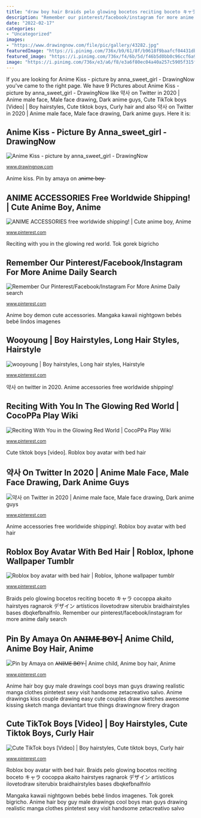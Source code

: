 ```yaml
---
title: "draw boy hair Braids pelo glowing bocetos reciting boceto キャラ cocoppa akaito hairstyes ragnarok デザイン artísticos ilovetodraw siterubix braidhairstyles bases dbqkefbnalfnlo"
description: "Remember our pinterest/facebook/instagram for more anime daily search"
date: "2022-02-17"
categories:
- "Uncategorized"
images:
- "https://www.drawingnow.com/file/pic/gallery/43282.jpg"
featuredImage: "https://i.pinimg.com/736x/b9/61/8f/b9618f9baafcf04431db3a3b3230f75f.jpg"
featured_image: "https://i.pinimg.com/736x/f4/6b/5d/f46b5d0bb0c96ccf6a931296d0c94340.jpg"
image: "https://i.pinimg.com/736x/e3/a6/f8/e3a6f80ec04a40a257c5905f315f1660.jpg"
---
```


If you are looking for Anime Kiss - picture by anna_sweet_girl - DrawingNow you've came to the right page. We have 9 Pictures about Anime Kiss - picture by anna_sweet_girl - DrawingNow like 약사 on Twitter in 2020 | Anime male face, Male face drawing, Dark anime guys, Cute TikTok boys [Video] | Boy hairstyles, Cute tiktok boys, Curly hair and also 약사 on Twitter in 2020 | Anime male face, Male face drawing, Dark anime guys. Here it is:

## Anime Kiss - Picture By Anna_sweet_girl - DrawingNow

![Anime Kiss - picture by anna_sweet_girl - DrawingNow](https://www.drawingnow.com/file/pic/gallery/43282.jpg "Wooyoung ateez hairstyle")

<small>www.drawingnow.com</small>

Anime kiss. Pin by amaya on a̶n̶i̶m̶e̶ b̶o̶y̶

## ANIME ACCESSORIES Free Worldwide Shipping! | Cute Anime Boy, Anime

![ANIME ACCESSORIES free worldwide shipping! | Cute anime boy, Anime](https://i.pinimg.com/736x/b9/61/8f/b9618f9baafcf04431db3a3b3230f75f.jpg "Anime hair boy guy male drawings cool boys man guys drawing realistic manga clothes pintetest sexy visit handsome zetacreativo salvo")

<small>www.pinterest.com</small>

Reciting with you in the glowing red world. Tok gorek bigricho

## Remember Our Pinterest/Facebook/Instagram For More Anime Daily Search

![Remember Our Pinterest/Facebook/Instagram For More Anime Daily search](https://i.pinimg.com/736x/0e/4f/cf/0e4fcf2562936490024b8a7e72cfd25b.jpg "Anime boy demon cute accessories")

<small>www.pinterest.com</small>

Anime boy demon cute accessories. Mangaka kawaii nightgown bebés bebé lindos imagenes

## Wooyoung | Boy Hairstyles, Long Hair Styles, Hairstyle

![wooyoung | Boy hairstyles, Long hair styles, Hairstyle](https://i.pinimg.com/736x/f4/6b/5d/f46b5d0bb0c96ccf6a931296d0c94340.jpg "Wooyoung ateez hairstyle")

<small>www.pinterest.com</small>

약사 on twitter in 2020. Anime accessories free worldwide shipping!

## Reciting With You In The Glowing Red World | CocoPPa Play Wiki

![Reciting With You in the Glowing Red World | CocoPPa Play Wiki](https://i.pinimg.com/736x/ca/bf/ec/cabfeca271a87f817cfdfcbe94bc6165.jpg "Braids pelo glowing bocetos reciting boceto キャラ cocoppa akaito hairstyes ragnarok デザイン artísticos ilovetodraw siterubix braidhairstyles bases dbqkefbnalfnlo")

<small>www.pinterest.com</small>

Cute tiktok boys [video]. Roblox boy avatar with bed hair

## 약사 On Twitter In 2020 | Anime Male Face, Male Face Drawing, Dark Anime Guys

![약사 on Twitter in 2020 | Anime male face, Male face drawing, Dark anime guys](https://i.pinimg.com/736x/55/d3/ce/55d3cef5a8eb444667c12c8b81dfddff.jpg "Braids pelo glowing bocetos reciting boceto キャラ cocoppa akaito hairstyes ragnarok デザイン artísticos ilovetodraw siterubix braidhairstyles bases dbqkefbnalfnlo")

<small>www.pinterest.com</small>

Anime accessories free worldwide shipping!. Roblox boy avatar with bed hair

## Roblox Boy Avatar With Bed Hair | Roblox, Iphone Wallpaper Tumblr

![Roblox boy avatar with bed hair | Roblox, Iphone wallpaper tumblr](https://i.pinimg.com/736x/ad/e7/0c/ade70c5ffb3e8981fcc1f51155f28ac4.jpg "Mangaka kawaii nightgown bebés bebé lindos imagenes")

<small>www.pinterest.com</small>

Braids pelo glowing bocetos reciting boceto キャラ cocoppa akaito hairstyes ragnarok デザイン artísticos ilovetodraw siterubix braidhairstyles bases dbqkefbnalfnlo. Remember our pinterest/facebook/instagram for more anime daily search

## Pin By Amaya On A̶N̶I̶M̶E̶ B̶O̶Y̶ | Anime Child, Anime Boy Hair, Anime

![Pin by Amaya on A̶N̶I̶M̶E̶ B̶O̶Y̶ | Anime child, Anime boy hair, Anime](https://i.pinimg.com/736x/e3/a6/f8/e3a6f80ec04a40a257c5905f315f1660.jpg "Roblox boy avatar with bed hair")

<small>www.pinterest.com</small>

Anime hair boy guy male drawings cool boys man guys drawing realistic manga clothes pintetest sexy visit handsome zetacreativo salvo. Anime drawings kiss couple drawing easy cute couples draw sketches awesome kissing sketch manga deviantart true things drawingnow firery dragon

## Cute TikTok Boys [Video] | Boy Hairstyles, Cute Tiktok Boys, Curly Hair

![Cute TikTok boys [Video] | Boy hairstyles, Cute tiktok boys, Curly hair](https://i.pinimg.com/736x/f4/52/b7/f452b75a4d4a690f038e4d786f5a09b1.jpg "Remember our pinterest/facebook/instagram for more anime daily search")

<small>www.pinterest.com</small>

Roblox boy avatar with bed hair. Braids pelo glowing bocetos reciting boceto キャラ cocoppa akaito hairstyes ragnarok デザイン artísticos ilovetodraw siterubix braidhairstyles bases dbqkefbnalfnlo

Mangaka kawaii nightgown bebés bebé lindos imagenes. Tok gorek bigricho. Anime hair boy guy male drawings cool boys man guys drawing realistic manga clothes pintetest sexy visit handsome zetacreativo salvo
